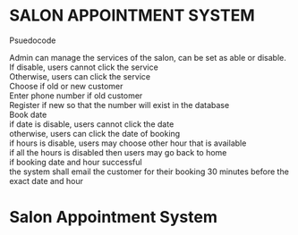 # SALON APPOINTMENT SYSTEM

<!-- Psuedocode -->
Psuedocode

Admin can manage the services of the salon, can be set as able or disable. <br />
If disable, users cannot click the service <br />
Otherwise, users can click the service <br />
    Choose if old or new customer <br />
        Enter phone number if old customer <br />
        Register if new so that the number will exist in the database <br />
    Book date <br />
        if date is disable, users cannot click the date <br />
        otherwise, users can click the date of booking <br />
            if hours is disable, users may choose other hour that is available <br />
                if all the hours is disabled then users may go back to home <br />
            if booking date and hour successful <br />
            the system shall email the customer for their booking 30 minutes before the exact date and hour <br />
# Salon Appointment System
